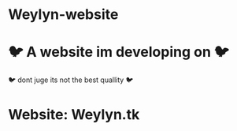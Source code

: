 # Weylyn-website
# 🐦 A website im developing on 🐦
 🐦 dont juge its not the best quallity  🐦

# Website: Weylyn.tk
